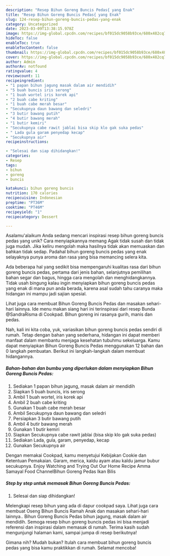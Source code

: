 ```yaml
---
description: "Resep Bihun Goreng Buncis Pedas{ yang Enak"
title: "Resep Bihun Goreng Buncis Pedas{ yang Enak"
slug: 124-resep-bihun-goreng-buncis-pedas-yang-enak
category: Uncategorized
date: 2023-03-09T13:38:15.978Z
image: https://img-global.cpcdn.com/recipes/bf015dc9058b93ce/680x482cq70/bihun-goreng-buncis-pedas-foto-resep-utama.jpg
hideToc: false
enableToc: true
enableTocContent: false
thumbnail: https://img-global.cpcdn.com/recipes/bf015dc9058b93ce/680x482cq70/bihun-goreng-buncis-pedas-foto-resep-utama.jpg
cover: https://img-global.cpcdn.com/recipes/bf015dc9058b93ce/680x482cq70/bihun-goreng-buncis-pedas-foto-resep-utama.jpg
author: Admin
authorAv: notfound
ratingvalue: 4
reviewcount: 11
recipeingredient:
- "1 papan bihun jagung masak dalam air mendidih"
- "5 buah buncis iris serong"
- "1 buah wortel iris korek api"
- "2 buah cabe kriting"
- "1 buah cabe merah besar"
- "Secukupnya daun bawang dan seledri"
- "3 butir bawang putih"
- "4 butir bawang merah"
- "1 butir kemiri"
- "Secukupnya cabe rawit jablai bisa skip klo gak suka pedas"
- " Lada gula garam penyedap kecap"
- "Secukupnya air"
recipeinstructions:

- "Selesai dan siap dihidangkan!"
categories:
- Resep
tags:
- bihun
- goreng
- buncis

katakunci: bihun goreng buncis 
nutrition: 170 calories
recipecuisine: Indonesian
preptime: "PT36M"
cooktime: "PT46M"
recipeyield: "1"
recipecategory: Dessert

---
```



Asalamu'alaikum Anda sedang mencari inspirasi resep bihun goreng buncis pedas yang unik? Cara menyiapkannya memang Agak tidak susah dan tidak juga mudah. Jika keliru mengolah maka hasilnya tidak akan memuaskan dan bahkan tidak sedap. Padahal bihun goreng buncis pedas yang enak selayaknya punya aroma dan rasa yang bisa memancing selera kita.


Ada beberapa hal yang sedikit bisa mempengaruhi kualitas rasa dari bihun goreng buncis pedas, pertama dari jenis bahan, selanjutnya pemilihan bahan segar dan bagus, hingga cara mengolah dan menghidangkannya. Tidak usah bingung kalau ingin menyiapkan bihun goreng buncis pedas yang enak di mana pun anda berada, karena asal sudah tahu caranya maka hidangan ini mampu jadi sajian spesial.

Lihat juga cara membuat Bihun Goreng Buncis Pedas dan masakan sehari-hari lainnya. Ide menu makan siang hari ini terinspirasi dari resep Bunda @SandraRisma di Cookpad. Bihun goreng ini rasanya gurih, manis dan pedas.


Nah, kali ini kita coba, yuk, variasikan bihun goreng buncis pedas sendiri di rumah. Tetap dengan bahan yang sederhana, hidangan ini dapat memberi manfaat dalam membantu menjaga kesehatan tubuhmu sekeluarga. Kamu dapat menyiapkan Bihun Goreng Buncis Pedas menggunakan 12 bahan dan 0 langkah pembuatan. Berikut ini langkah-langkah dalam membuat hidangannya.

<!--inarticleads1-->

##### Bahan-bahan dan bumbu yang diperlukan dalam menyiapkan Bihun Goreng Buncis Pedas:

1. Sediakan 1 papan bihun jagung, masak dalam air mendidih
1. Siapkan 5 buah buncis, iris serong
1. Ambil 1 buah wortel, iris korek api
1. Ambil 2 buah cabe kriting
1. Gunakan 1 buah cabe merah besar
1. Ambil Secukupnya daun bawang dan seledri
1. Persiapkan 3 butir bawang putih
1. Ambil 4 butir bawang merah
1. Gunakan 1 butir kemiri
1. Siapkan Secukupnya cabe rawit jablai (bisa skip klo gak suka pedas)
1. Sediakan  Lada, gula, garam, penyedap, kecap
1. Gunakan Secukupnya air


Dengan memakai Cookpad, kamu menyetujui Kebijakan Cookie dan Ketentuan Pemakaian. Garam, merica, kaldu ayam atau kaldu jamur bubur secukupnya. Enjoy Watching and Trying Out Our Home Recipe Amma Samayal Food ChannelBihun Goreng Pedas Ikan Bilis 

<!--inarticleads2-->

##### Step by step untuk memasak Bihun Goreng Buncis Pedas:


1. Selesai dan siap dihidangkan!

Melengkapi resep bihun yang ada di dapur cookpad saya. Lihat juga cara membuat Oseng Bihun Buncis Ramah Anak dan masakan sehari-hari lainnya.. Bihun Goreng Buncis Pedas bihun jagung, masak dalam air mendidih. Semoga resep bihun goreng buncis pedas ini bisa menjadi referensi dan inspirasi dalam memasak di rumah. Terima kasih sudah mengunjungi halaman kami, sampai jumpa di resep berikutnya! 

Gimana nih? Mudah bukan? Itulah cara membuat bihun goreng buncis pedas yang bisa kamu praktikkan di rumah. Selamat mencoba!
